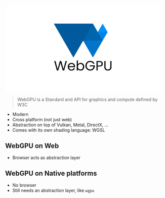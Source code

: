 ![WebGPU](./images/webgpu.webp)

> WebGPU is a Standard and API for graphics and compute defined by W3C

- Modern
- Cross platform (not just web)
- Abstraction on top of Vulkan, Metal, DirectX, ...
- Comes with its own shading language: WGSL

## WebGPU on Web

- Browser acts as abstraction layer

## WebGPU on Native platforms

- No browser
- Still needs an abstraction layer, like `wgpu`
